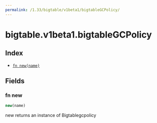 ```yaml
---
permalink: /1.33/bigtable/v1beta1/bigtableGCPolicy/
---
```


# bigtable.v1beta1.bigtableGCPolicy



## Index

* [`fn new(name)`](#fn-new)

## Fields

### fn new

```ts
new(name)
```

new returns an instance of Bigtablegcpolicy